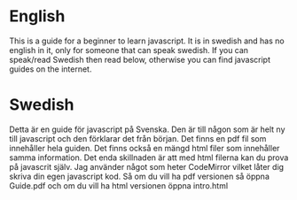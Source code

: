 # English
This is a guide for a beginner to learn javascript. It is in swedish and has no english in it, only for someone that can speak swedish.
If you can speak/read Swedish then read below, otherwise you can find javascript guides on the internet.

# Swedish
Detta är en guide för javascript på Svenska. Den är till någon som är helt ny till javascript och den förklarar det från början.
Det finns en pdf fil som innehåller hela guiden.
Det finns också en mängd html filer som innehåller samma information. Det enda skillnaden är att med html filerna kan du prova på
javascrit själv. Jag använder något som heter CodeMirror vilket låter dig skriva din egen javascript kod.
Så om du vill ha pdf versionen så öppna Guide.pdf och om du vill ha html versionen öppna intro.html
